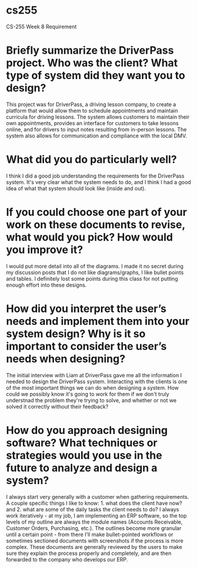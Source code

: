 # cs255
CS-255 Week 8 Requirement

# Briefly summarize the DriverPass project. Who was the client? What type of system did they want you to design?
This project was for DriverPass, a driving lesson company, to create a platform that would allow them to schedule appointments and maintain curricula for driving lessons. The system allows customers to maintain their own appointments, provides an interface for customers to take lessons online, and for drivers to input notes resulting from in-person lessons. The system also allows for communication and compliance with the local DMV.

# What did you do particularly well?
I think I did a good job understanding the requirements for the DriverPass system. It's very clear what the system needs to do, and I think I had a good idea of what that system should look like (inside and out).

# If you could choose one part of your work on these documents to revise, what would you pick? How would you improve it?
I would put more detail into all of the diagrams. I made it no secret during my discussion posts that I do not like diagrams/graphs, I like bullet points and tables. I definitely lost some points during this class for not putting enough effort into these designs.

# How did you interpret the user’s needs and implement them into your system design? Why is it so important to consider the user’s needs when designing?
The initial interview with Liam at DriverPass gave me all the information I needed to design the DriverPass system. Interacting with the clients is one of the most important things we can do when designing a system. How could we possibly know it's going to work for them if we don't truly understnad the problem they're trying to solve, and whether or not we solved it correctly without their feedback?

# How do you approach designing software? What techniques or strategies would you use in the future to analyze and design a system?
I always start very generally with a customer when gathering requirements. A couple specific things I like to know: 1. what does the client have now? and 2. what are some of the daily tasks the client needs to do? I always work iteratively - at my job, I am implementing an ERP software, so the top levels of my outline are always the module names (Accounts Receivable, Customer Orders, Purchasing, etc.). The outlines become more granular until a certain point - from there I'll make bullet-pointed workflows or sometimes sectioned documents with screenshots if the process is more complex. These documents are generally reviewed by the users to make sure they explain the process properly and completely, and are then forwarded to the company who develops our ERP.

